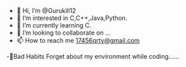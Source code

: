 - 👋 Hi, I’m @Gurukill12
- 👀 I’m interested in C,C++,Java,Python.
- 🌱 I’m currently learning C.
- 💞️ I’m looking to collaborate on ...
- 📫 How to reach me 17456qrty@gmail.com

<!---
Gurukill12/Gurukill12 is a ✨ special ✨ repository because its `README.md` (this file) appears on your GitHub profile.
You can click the Preview link to take a look at your changes.
--->
-🤔Bad Habits Forget about my environment while coding......
